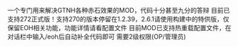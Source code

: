 一个专门用来解决GTNH各种赤石效果的MOD，代码十分甚至九分的答辩
目前已支持272正式版！支持270的版本停留在1.2.39，2.6.1请使用构建中的特供版，仅保留EOH相关功能，功能详情请看配置文件
目前MOD已支持热重载配置文件，在对话栏中输入/eoh后自动补全代码即可 需要2级权限(OP/管理员)

